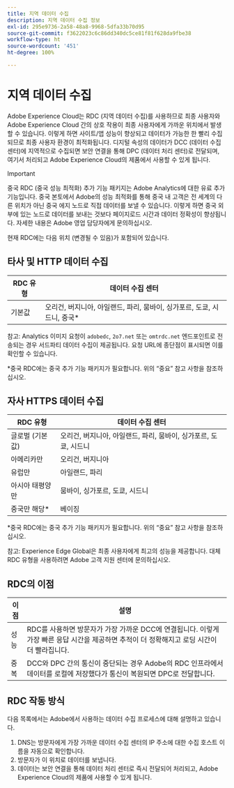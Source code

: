 ```yaml
---
title: 지역 데이터 수집
description: 지역 데이터 수집 정보
exl-id: 295e9736-2a58-48a8-9968-5dfa33b70d95
source-git-commit: f3622023c6c86dd340dc5ce81f81f628da9fbe38
workflow-type: ht
source-wordcount: '451'
ht-degree: 100%

---
```


# 지역 데이터 수집

Adobe Experience Cloud는 RDC (지역 데이터 수집)를 사용하므로 최종 사용자와 Adobe Experience Cloud 간의 상호 작용이 최종 사용자에게 가까운 위치에서 발생할 수 있습니다. 이렇게 하면 사이트/앱 성능이 향상되고 데이터가 가능한 한 빨리 수집되므로 최종 사용자 환경이 최적화됩니다. 디지털 속성의 데이터가 DCC (데이터 수집 센터)에 지역적으로 수집되면 보안 연결을 통해 DPC (데이터 처리 센터)로 전달되며, 여기서 처리되고 Adobe Experience Cloud의 제품에서 사용할 수 있게 됩니다.

>[!IMPORTANT]
>
>중국 RDC (중국 성능 최적화) 추가 기능 패키지는 Adobe Analytics에 대한 유료 추가 기능입니다. 중국 본토에서 Adobe의 성능 최적화를 통해 중국 내 고객은 전 세계의 다른 위치가 아닌 중국 에지 노드로 직접 데이터를 보낼 수 있습니다. 이렇게 하면 중국 외부에 있는 노드로 데이터를 보내는 것보다 페이지로드 시간과 데이터 정확성이 향상됩니다. 자세한 내용은 Adobe 영업 담당자에게 문의하십시오.

현재 RDC에는 다음 위치 (변경될 수 있음)가 포함되어 있습니다.

## 타사 및 HTTP 데이터 수집

| RDC 유형 | 데이터 수집 센터 |
|---------------------|-------------------|
| 기본값 | 오리건, 버지니아, 아일랜드, 파리, 뭄바이, 싱가포르, 도쿄, 시드니, 중국* |

참고: Analytics 이미지 요청이 `adobedc`, `2o7.net` 또는 `omtrdc.net` 엔드포인트로 전송되는 경우 서드파티 데이터 수집이 제공됩니다. 요청 URL에 종단점이 표시되면 이를 확인할 수 있습니다.

*중국 RDC에는 중국 추가 기능 패키지가 필요합니다. 위의 “중요” 참고 사항을 참조하십시오.

## 자사 HTTPS 데이터 수집

| RDC 유형 | 데이터 수집 센터 |
|---------------------|-------------------|
| 글로벌 (기본값) | 오리건, 버지니아, 아일랜드, 파리, 뭄바이, 싱가포르, 도쿄, 시드니 |
| 아메리카만 | 오리건, 버지니아 |
| 유럽만 | 아일랜드, 파리 |
| 아시아 태평양만 | 뭄바이, 싱가포르, 도쿄, 시드니 |
| 중국만 해당* | 베이징 |

*중국 RDC에는 중국 추가 기능 패키지가 필요합니다. 위의 “중요” 참고 사항을 참조하십시오.

참고: Experience Edge Global은 최종 사용자에게 최고의 성능을 제공합니다.  대체 RDC 유형을 사용하려면 Adobe 고객 지원 센터에 문의하십시오.

## RDC의 이점

| 이점 | 설명 |
| --- | --- |
| 성능 | RDC를 사용하면 방문자가 가장 가까운 DCC에 연결됩니다. 이렇게 가장 빠른 응답 시간을 제공하면 추적이 더 정확해지고 로딩 시간이 더 빨라집니다. |
| 중복 | DCC와 DPC 간의 통신이 중단되는 경우 Adobe의 RDC 인프라에서 데이터를 로컬에 저장했다가 통신이 복원되면 DPC로 전달합니다. |

## RDC 작동 방식

다음 목록에서는 Adobe에서 사용하는 데이터 수집 프로세스에 대해 설명하고 있습니다.

1. DNS는 방문자에게 가장 가까운 데이터 수집 센터의 IP 주소에 대한 수집 호스트 이름을 자동으로 확인합니다.
1. 방문자가 이 위치로 데이터를 보냅니다.
1. 데이터는 보안 연결을 통해 데이터 처리 센터로 즉시 전달되어 처리되고, Adobe Experience Cloud의 제품에 사용할 수 있게 됩니다.
